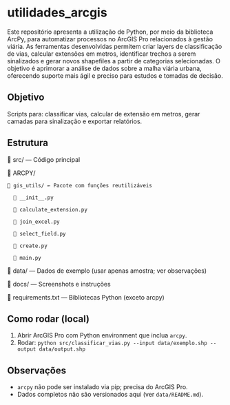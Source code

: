 # utilidades_arcgis
Este repositório apresenta a utilização de Python, por meio da biblioteca ArcPy, para automatizar processos no ArcGIS Pro relacionados à gestão viária. As ferramentas desenvolvidas permitem criar layers de classificação de vias, calcular extensões em metros, identificar trechos a serem sinalizados e gerar novos shapefiles a partir de categorias selecionadas. O objetivo é aprimorar a análise de dados sobre a malha viária urbana, oferecendo suporte mais ágil e preciso para estudos e tomadas de decisão.

## Objetivo
Scripts para: classificar vias, calcular de extensão em metros, gerar camadas para sinalização e exportar relatórios.

## Estrutura
📂 src/ — Código principal

  📂 ARCPY/

    📂 gis_utils/ ← Pacote com funções reutilizáveis

      📄 __init__.py

      📄 calculate_extension.py

      📄 join_excel.py

      📄 select_field.py

      📄 create.py

      📄 main.py

📂 data/ — Dados de exemplo (usar apenas amostra; ver observações)

📂 docs/ — Screenshots e instruções

📄 requirements.txt — Bibliotecas Python (exceto arcpy)

## Como rodar (local)
1. Abrir ArcGIS Pro com Python environment que inclua `arcpy`.
2. Rodar: `python src/classificar_vias.py --input data/exemplo.shp --output data/output.shp`

## Observações
- `arcpy` não pode ser instalado via pip; precisa do ArcGIS Pro.
- Dados completos não são versionados aqui (ver `data/README.md`).

